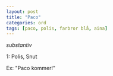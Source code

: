 ```yaml
---
layout: post
title: "Paco"
categories: ord
tags: [paco, polis, farbror blå, aina]
---
```


*substantiv*

1: Polis, Snut

Ex: "Paco kommer!"


